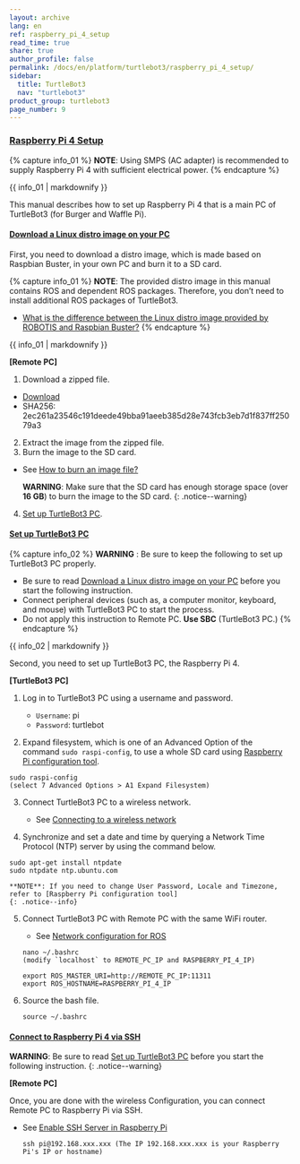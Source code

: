 ```yaml
---
layout: archive
lang: en
ref: raspberry_pi_4_setup
read_time: true
share: true
author_profile: false
permalink: /docs/en/platform/turtlebot3/raspberry_pi_4_setup/
sidebar:
  title: TurtleBot3
  nav: "turtlebot3"
product_group: turtlebot3
page_number: 9
---
```


<div style="counter-reset: h1 6"></div>
<div style="counter-reset: h2 2"></div>
<div style="counter-reset: h3 0"></div>

### [Raspberry Pi 4 Setup](#raspberry_pi_4_setup)

{% capture info_01 %}
**NOTE**: Using SMPS (AC adapter) is recommended to supply Raspberry Pi 4 with sufficient electrical power. <!-- // 충분한 전원공급을 위해서, AC 어댑터를 이용해라 > 내용이 필수적으로 들어가야하나요?  -->
{% endcapture %}
<div class="notice--info">{{ info_01 | markdownify }}</div>

This manual describes how to set up Raspberry Pi 4 that is a main PC of TurtleBot3 (for Burger and Waffle Pi).  

#### [Download a Linux distro image on your PC](#download-a-linux-distro-image-on-your-pc)

First, you need to download a distro image, which is made based on Raspbian Buster, in your own PC and burn it to a SD card.  

{% capture info_01 %}
**NOTE**: The provided distro image in this manual contains ROS and dependent ROS packages. Therefore, you don’t need to install additional ROS packages of TurtleBot3.
- [What is the difference between the Linux distro image provided by ROBOTIS and Raspbian Buster?](/docs/en/platform/turtlebot3/faq/#what-is-the-difference-between-the-linux-distro-image-provided-by-robotis-and-raspbian-buster) 
{% endcapture %}
<div class="notice--info">{{ info_01 | markdownify }}</div>

**[Remote PC]**

1. Download a zipped file. 
  - [Download](http://www.robotis.com/service/download.php?no=new_address_for_raspberry_pi_4)
  - SHA256: 2ec261a23546c191deede49bba91aeeb385d28e743fcb3eb7d1f837ff25079a3
2. Extract the image from the zipped file. 
3. Burn the image to the SD card.
  - See [How to burn an image file?](/docs/en/platform/turtlebot3/faq/#how-to-burn-the-image-file)
 
    **WARNING**: Make sure that the SD card has enough storage space (over **16 GB**) to burn the image to the SD card.
    {: .notice--warning}
    
4. [Set up TurtleBot3 PC](#set-up-turtlebot3-pc).

#### [Set up TurtleBot3 PC](#set-up-turtlebot3-pc)

{% capture info_02 %}
**WARNING** : Be sure to keep the following to set up TurtleBot3 PC properly.
- Be sure to read [Download a Linux distro image on your PC](#download-a-linux-distro-image-on-your-pc) before you start the following instruction.
- Connect peripheral devices (such as, a computer monitor, keyboard, and mouse) with TurtleBot3 PC to start the process.
- Do not apply this instruction to Remote PC. **Use SBC** (TurtleBot3 PC.)
{% endcapture %}
<div class="notice--warning">{{ info_02 | markdownify }}</div>

Second, you need to set up TurtleBot3 PC, the Raspberry Pi 4.

**[TurtleBot3 PC]**  

1. Log in to TurtleBot3 PC using a username and password.
   - `Username`: pi 
   - `Password`: turtlebot

2. Expand filesystem, which is one of an Advanced Option of the command `sudo raspi-config`, to use a whole SD card using [Raspberry Pi configuration tool].
  ```
  sudo raspi-config
  (select 7 Advanced Options > A1 Expand Filesystem) 
  ```

3. Connect TurtleBot3 PC to a wireless network. 
   - See [Connecting to a wireless network] <!-- 이부분 링크가 이상해서, 공식홈페이지 참조하여 링크 다시 넣었습니다. 확인 부탁드립니다. -->

4. Synchronize and set a date and time by querying a Network Time Protocol (NTP) server by using the command below.
  ```
  sudo apt-get install ntpdate
  sudo ntpdate ntp.ubuntu.com
  ```

    **NOTE**: If you need to change User Password, Locale and Timezone, refer to [Raspberry Pi configuration tool]
    {: .notice--info}

5. Connect TurtleBot3 PC with Remote PC with the same WiFi router.
   - See [Network configuration for ROS]
   
	```
	nano ~/.bashrc
	(modify `localhost` to REMOTE_PC_IP and RASPBERRY_PI_4_IP)

	export ROS_MASTER_URI=http://REMOTE_PC_IP:11311
	export ROS_HOSTNAME=RASPBERRY_PI_4_IP
	```
6. Source the bash file. 
	```
	source ~/.bashrc
	```

<!-- 
https://www.raspberrypi.org/documentation/configuration/raspi-config.md#change-timezone 링크로 대체. 
**NOTE**: If you want to change the password, Locale and Timezone, use the following command:
- sudo raspi-config > 1 Change User Password
- sudo raspi-config > 4 Localisation Options > I1 Change Locale
- sudo raspi-config > 4 Localisation Options > I2 Change Timezone
-->
  
#### [Connect to Raspberry Pi 4 via SSH](#connect-to-raspberry-pi-4-via-ssh)

**WARNING**: Be sure to read [Set up TurtleBot3 PC](#set-up-turtlebot3-pc) before you start the following instruction.
{: .notice--warning}

**[Remote PC]**

Once, you are done with the wireless Configuration, you can connect Remote PC to Raspberry Pi via SSH.
- See [Enable SSH Server in Raspberry Pi](/docs/en/platform/turtlebot3/faq/#enable-ssh-server-in-raspberry-pi)

  ```
  ssh pi@192.168.xxx.xxx (The IP 192.168.xxx.xxx is your Raspberry Pi's IP or hostname)
  ```

[install_linux_based_on_raspbian]: /docs/en/platform/turtlebot3/raspberry_pi_4_setup/#install-linux-based-on-raspbian
[install_ubuntu]: /docs/en/platform/turtlebot3/joule_setup/#install-linux-ubuntu
[appendix_raspi_cam]: /docs/en/platform/turtlebot3/appendix_raspi_cam/#raspberry-pi-camera
[pc_network_configuration]: /docs/en/platform/turtlebot3/pc_setup/#network-configuration
[Network configuration for ROS]: /docs/en/platform/turtlebot3/raspberry_pi_3_setup/#5-network-configuration
[enable_ssh_server_in_raspberry_pi]: /docs/en/platform/turtlebot3/faq/#enable-ssh-server-in-raspberry-pi
[Connecting to a wireless network]: https://projects.raspberrypi.org/en/projects/raspberry-pi-using/4
[Raspberry Pi configuration tool]: https://www.raspberrypi.org/documentation/configuration/raspi-config.md#change-timezone

